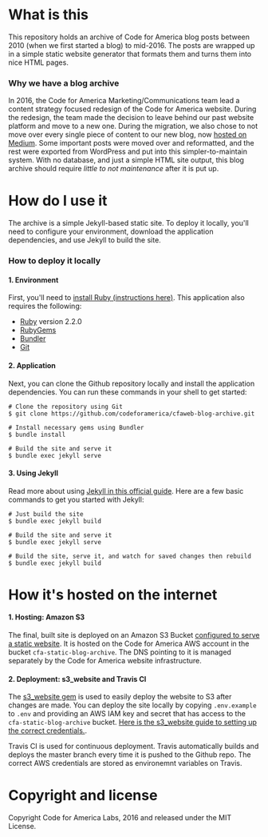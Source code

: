 What is this
============

This repository holds an archive of Code for America blog posts between 2010 (when we first started a blog) to mid-2016. The posts are wrapped up in a simple static website generator that formats them and turns them into nice HTML pages.

### Why we have a blog archive

In 2016, the Code for America Marketing/Communications team lead a content strategy focused redesign of the Code for America website. During the redesign, the team made the decision to leave behind our past website platform and move to a new one. During the migration, we also chose to not move over every single piece of content to our new blog, now [hosted on Medium](https://medium.com/code-for-america). Some important posts were moved over and reformatted, and the rest were exported from WordPress and put into this simpler-to-maintain system. With no database, and just a simple HTML site output, this blog archive should require *little to not maintenance* after it is put up.


How do I use it
===============

The archive is a simple Jekyll-based static site. To deploy it locally, you'll need to configure your environment, download the application dependencies, and use Jekyll to build the site.

### How to deploy it locally

#### 1. Environment
First, you'll need to [install Ruby (instructions here)](https://github.com/codeforamerica/howto/blob/master/Ruby.md). This application also requires the following:

* [Ruby](https://www.ruby-lang.org/en/) version 2.2.0
* [RubyGems](https://rubygems.org/pages/download])
* [Bundler](http://bundler.io/)
* [Git](https://git-scm.com/book/en/v2/Getting-Started-Installing-Git)

#### 2. Application

Next, you can clone the Github repository locally and install the application dependencies. You can run these commands in your shell to get started:

```
# Clone the repository using Git
$ git clone https://github.com/codeforamerica/cfaweb-blog-archive.git

# Install necessary gems using Bundler
$ bundle install

# Build the site and serve it
$ bundle exec jekyll serve
```

#### 3. Using Jekyll

Read more about using [Jekyll in this official guide](https://jekyllrb.com/docs/quickstart/). Here are a few basic commands to get you started with Jekyll:

```
# Just build the site
$ bundle exec jekyll build

# Build the site and serve it
$ bundle exec jekyll serve

# Build the site, serve it, and watch for saved changes then rebuild
$ bundle exec jekyll build
```

How it's hosted on the internet
===============================

#### 1. Hosting: Amazon S3

The final, built site is deployed on an Amazon S3 Bucket [configured to serve a static website](http://docs.aws.amazon.com/AmazonS3/latest/dev/WebsiteHosting.html). It is hosted on the Code for America AWS account in the bucket `cfa-static-blog-archive`. The DNS pointing to it is managed separately by the Code for America website infrastructure.

#### 2. Deployment: s3_website and Travis CI

The [s3_website gem](https://github.com/laurilehmijoki/s3_website) is used to easily deploy the website to S3 after changes are made. You can deploy the site locally by copying `.env.example` to `.env` and providing an AWS IAM key and secret that has access to the `cfa-static-blog-archive` bucket. [Here is the s3_website guide to setting up the correct credentials.](https://github.com/laurilehmijoki/s3_website/blob/master/additional-docs/setting-up-aws-credentials.md).

Travis CI is used for continuous deployment. Travis automatically builds and deploys the master branch every time it is pushed to the Github repo. The correct AWS credentials are stored as environemnt variables on Travis.

Copyright and license
=====================
Copyright Code for America Labs, 2016 and released under the MIT License.
